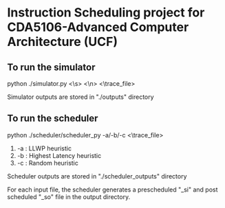 # Instruction Scheduling project for CDA5106-Advanced Computer Architecture (UCF)


## To run the simulator

python ./simulator.py \<\s> <\n> <\trace_file>

Simulator outputs are stored in "./outputs" directory

## To run the scheduler

python ./scheduler/scheduler_py -a/-b/-c <\trace_file>

1. -a : LLWP heuristic
2. -b : Highest Latency heuristic
3. -c : Random heuristic

Scheduler outputs are stored in "./scheduler_outputs" directory

For each input file, the scheduler generates a prescheduled "_si" and post scheduled "_so" file in the output directory.
